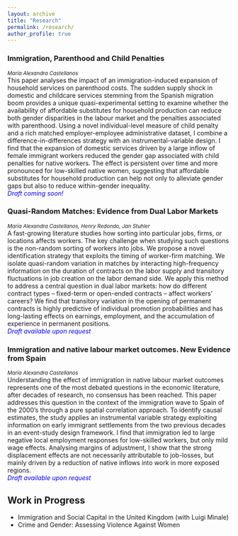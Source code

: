 ```yaml
---
layout: archive
title: "Research"
permalink: /research/
author_profile: true
---
```



<!-- {% for post in site.research %}
  {% include archive-single-nolink.html %}
{% endfor %} -->

### Immigration, Parenthood and Child Penalties <br>
<small> *María Alexandra Castellanos*</small> <br>
This paper analyses the impact of an immigration-induced expansion of household services on parenthood costs. The sudden supply shock in domestic and childcare services stemming from the Spanish migration boom provides a unique quasi-experimental setting to examine whether the availability of affordable substitutes for household production can reduce both gender disparities in the labour market and the penalties associated with parenthood. Using a novel individual-level measure of child penalty and a rich matched employer-employee administrative dataset, I combine a difference-in-differences strategy with an instrumental-variable design. I find that the expansion of domestic services driven by a large inflow of female immigrant workers reduced the gender gap associated with child penalties for native workers. The effect is persistent over time and more pronounced for low-skilled native women, suggesting that affordable substitutes for household production can help not only to alleviate gender gaps but also to reduce within-gender inequality. <br>
<span style="color: blue;">*Draft coming soon!*</span>

### Quasi-Random Matches: Evidence from Dual Labor Markets <br>
<small>*María Alexandra Castellanos, Henry Redondo, Jan Stuhler*</small> <br>
A fast-growing literature studies how sorting into particular jobs, firms, or locations
affects workers. The key challenge when studying such questions is the
non-random sorting of workers into jobs. We propose a novel identification strategy
that exploits the timing of worker-firm matching. We isolate quasi-random variation
in matches by interacting high-frequency information on the duration of contracts
on the labor supply and transitory fluctuations in job creation on the labor demand
side. We apply this method to address a central question in dual labor markets: how
do different contract types – fixed-term or open-ended contracts – affect workers’
careers? We find that transitory variation in the opening of permanent contracts
is highly predictive of individual promotion probabilities and has long-lasting effects
on earnings, employment, and the accumulation of experience in permanent
positions.<br>
<span style="color: blue;">*Draft available upon request*</span>

### Immigration and native labour market outcomes. New Evidence from Spain <br>
<small>*María Alexandra Castellanos*</small> <br>
Understanding the effect of immigration in native labour market outcomes represents one of
the most debated questions in the economic literature, after decades of research, no consensus
has been reached. This paper addresses this question in the context of the immigration
wave to Spain of the 2000’s through a pure spatial correlation approach. To identify causal
estimates, the study applies an instrumental variable strategy exploiting information on early
immigrant settlements from the two previous decades in an event-study design framework. I find that immigration led to large negative local employment responses for low-skilled workers, but only mild wage effects. Analysing margins of adjustment, I show that the strong displacement effects are not necessarily attributable to job-losses, but mainly driven by a reduction of native inflows into work in more exposed regions. <br>
<span style="color: blue;">*Draft available upon request*</span>

## Work in Progress
- Immigration and Social Capital in the United Kingdom (with Luigi Minale)
- Crime and Gender: Assessing Violence Against Women

